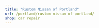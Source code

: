 ```yaml
---
title: "Rustom Nissan of Portland"
url: /portland/rustom-nissan-of-portland/
shop: car repair
---
```

